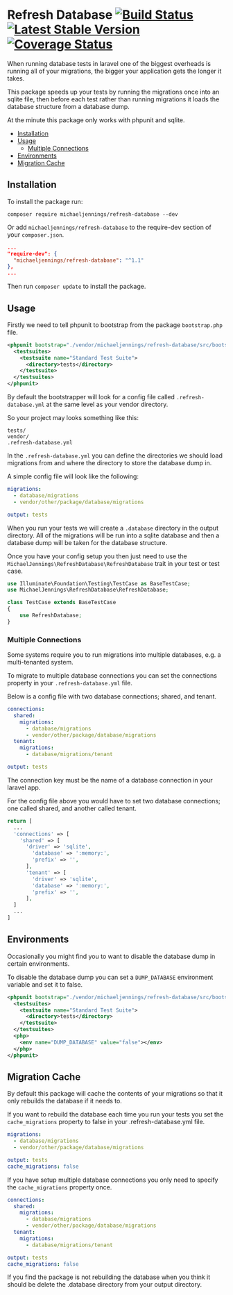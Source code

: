 # Refresh Database [![Build Status](https://travis-ci.org/michaeljennings/refresh-database.svg?branch=master)](https://travis-ci.org/michaeljennings/refresh-database) [![Latest Stable Version](https://poser.pugx.org/michaeljennings/refresh-database/v/stable)](https://packagist.org/packages/michaeljennings/refresh-database) [![Coverage Status](https://coveralls.io/repos/github/michaeljennings/refresh-database/badge.svg?branch=master)](https://coveralls.io/github/michaeljennings/refresh-database?branch=master)

When running database tests in laravel one of the biggest overheads is running all of your migrations, the bigger your application gets the longer it takes.

This package speeds up your tests by running the migrations once into an sqlite file, then before each test rather than running migrations it loads the database structure from a database dump.

At the minute this package only works with phpunit and sqlite.

- [Installation](#installation)
- [Usage](#usage)
    - [Multiple Connections](#multiple-connections)
- [Environments](#environments)
- [Migration Cache](#migration-cache)

## Installation

To install the package run:

```
composer require michaeljennings/refresh-database --dev
```

Or add `michaeljennings/refresh-database` to the require-dev section of your `composer.json`.

```json
...
"require-dev": {
  "michaeljennings/refresh-database": "^1.1"
},
...
```

Then run `composer update` to install the package.

## Usage

Firstly we need to tell phpunit to bootstrap from the package `bootstrap.php` file.

```xml
<phpunit bootstrap="./vendor/michaeljennings/refresh-database/src/bootstrap.php">
  <testsuites>
    <testsuite name="Standard Test Suite">
      <directory>tests</directory>
    </testsuite>
  </testsuites>
</phpunit>
```

By default the bootstrapper will look for a config file called `.refresh-database.yml` at the same level as your vendor directory.

So your project may looks something like this:

```
tests/
vendor/
.refresh-database.yml
```

In the `.refresh-database.yml` you can define the directories we should load migrations from and where the directory to store the database dump in.

A simple config file will look like the following:

```yml
migrations:
  - database/migrations
  - vendor/other/package/database/migrations

output: tests
```

When you run your tests we will create a `.database` directory in the output directory. All of the migrations will be run into a sqlite database and then a database dump will be taken for the database structure.

Once you have your config setup you then just need to use the `MichaelJennings\RefreshDatabase\RefreshDatabase` trait in your test or test case.

```php
use Illuminate\Foundation\Testing\TestCase as BaseTestCase;
use MichaelJennings\RefreshDatabase\RefreshDatabase;

class TestCase extends BaseTestCase
{
    use RefreshDatabase;
}
```

### Multiple Connections

Some systems require you to run migrations into multiple databases, e.g. a multi-tenanted system.

To migrate to multiple database connections you can set the connections property in your `.refresh-database.yml` file.

Below is a config file with two database connections; shared, and tenant.

```yml
connections:
  shared:
    migrations:
      - database/migrations
      - vendor/other/package/database/migrations
  tenant:
    migrations:
      - database/migrations/tenant

output: tests
```

The connection key must be the name of a database connection in your laravel app.

For the config file above you would have to set two database connections; one called shared, and another called tenant.

```php
return [
  ...
  'connections' => [
    'shared' => [
      'driver' => 'sqlite',
        'database' => ':memory:',
        'prefix' => '',
      ],
      'tenant' => [
        'driver' => 'sqlite',
        'database' => ':memory:',
        'prefix' => '',
      ],
  ]
  ...
]
```

## Environments

Occasionally you might find you to want to disable the database dump in certain environments.

To disable the database dump you can set a `DUMP_DATABASE` environment variable and set it to false.

```xml
<phpunit bootstrap="./vendor/michaeljennings/refresh-database/src/bootstrap.php">
  <testsuites>
    <testsuite name="Standard Test Suite">
      <directory>tests</directory>
    </testsuite>
  </testsuites>
  <php>
    <env name="DUMP_DATABASE" value="false"></env>
  </php>
</phpunit>
```

## Migration Cache

By default this package will cache the contents of your migrations so that it only rebuilds the database if it needs to.

If you want to rebuild the database each time you run your tests you set the `cache_migrations` property to false in your .refresh-database.yml file.

```yml
migrations:
  - database/migrations
  - vendor/other/package/database/migrations

output: tests
cache_migrations: false
```

If you have setup multiple database connections you only need to specify the `cache_migrations` property once.

```yml
connections:
  shared:
    migrations:
      - database/migrations
      - vendor/other/package/database/migrations
  tenant:
    migrations:
      - database/migrations/tenant

output: tests
cache_migrations: false
```

If you find the package is not rebuilding the database when you think it should be delete the .database directory from your output directory.
